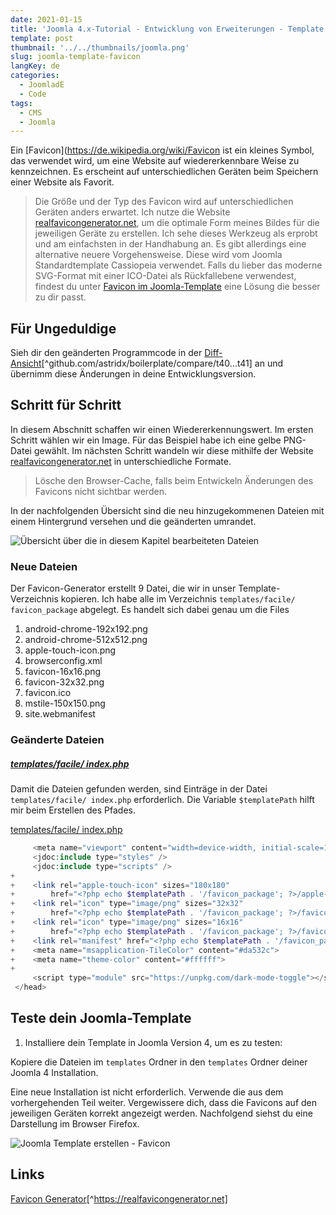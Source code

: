 ```yaml
---
date: 2021-01-15
title: 'Joomla 4.x-Tutorial - Entwicklung von Erweiterungen - Template - Favicon'
template: post
thumbnail: '../../thumbnails/joomla.png'
slug: joomla-template-favicon
langKey: de
categories:
  - JoomladE
  - Code
tags:
  - CMS
  - Joomla
---
```


Ein [Favicon](https://de.wikipedia.org/wiki/Favicon ist ein kleines Symbol, das verwendet wird, um eine Website auf wiedererkennbare Weise zu kennzeichnen. Es erscheint auf unterschiedlichen Geräten beim Speichern einer Website als Favorit.

> Die Größe und der Typ des Favicon wird auf unterschiedlichen Geräten anders erwartet. Ich nutze die Website [realfavicongenerator.net](https://realfavicongenerator.net/), um die optimale Form meines Bildes für die jeweiligen Geräte zu erstellen. Ich sehe dieses Werkzeug als erprobt und am einfachsten in der Handhabung an. Es gibt allerdings eine alternative neuere Vorgehensweise. Diese wird vom Joomla Standardtemplate Cassiopeia verwendet. Falls du lieber das moderne SVG-Format mit einer ICO-Datei als Rückfallebene verwendest, findest du unter [Favicon im Joomla-Template](https://blog.astrid-guenther.de/cassiopeia-favicon) eine Lösung die besser zu dir passt.

## Für Ungeduldige

Sieh dir den geänderten Programmcode in der [Diff-Ansicht](https://github.com/astridx/boilerplate/compare/t40...t41)[^github.com/astridx/boilerplate/compare/t40...t41] an und übernimm diese Änderungen in deine Entwicklungsversion.

## Schritt für Schritt

In diesem Abschnitt schaffen wir einen Wiedererkennungswert. Im ersten Schritt wählen wir ein Image. Für das Beispiel habe ich eine gelbe PNG-Datei gewählt. Im nächsten Schritt wandeln wir diese mithilfe der Website [realfavicongenerator.net](https://realfavicongenerator.net/) in unterschiedliche Formate.

> Lösche den Browser-Cache, falls beim Entwickeln Änderungen des Favicons nicht sichtbar werden.

In der nachfolgenden Übersicht sind die neu hinzugekommenen Dateien mit einem Hintergrund versehen und die geänderten umrandet.

![Übersicht über die in diesem Kapitel bearbeiteten Dateien](/images/tree41.png)

### Neue Dateien

Der Favicon-Generator erstellt 9 Datei, die wir in unser Template-Verzeichnis kopieren. Ich habe alle im Verzeichnis `templates/facile/ favicon_package` abgelegt. Es handelt sich dabei genau um die Files

1.  android-chrome-192x192.png
2.  android-chrome-512x512.png
3.  apple-touch-icon.png
4.  browserconfig.xml
5.  favicon-16x16.png
6.  favicon-32x32.png
7.  favicon.ico
8.  mstile-150x150.png
9.  site.webmanifest

### Geänderte Dateien

##### [templates/facile/ index.php](https://github.com/astridx/boilerplate/blob/b5c3e2d5113b6e5441f4a4dc079171daacf66bcb/src/templates/facile/index.php)

Damit die Dateien gefunden werden, sind Einträge in der Datei `templates/facile/ index.php` erforderlich. Die Variable `$templatePath` hilft mir beim Erstellen des Pfades.

[templates/facile/ index.php](https://github.com/astridx/boilerplate/blob/b5c3e2d5113b6e5441f4a4dc079171daacf66bcb/src/templates/facile/index.php)

```php {diff}
     <meta name="viewport" content="width=device-width, initial-scale=1.0">
     <jdoc:include type="styles" />
     <jdoc:include type="scripts" />
+
+    <link rel="apple-touch-icon" sizes="180x180"
+        href="<?php echo $templatePath . '/favicon_package'; ?>/apple-touch-icon.png">
+    <link rel="icon" type="image/png" sizes="32x32"
+        href="<?php echo $templatePath . '/favicon_package'; ?>/favicon-32x32.png">
+    <link rel="icon" type="image/png" sizes="16x16"
+        href="<?php echo $templatePath . '/favicon_package'; ?>/favicon-16x16.png">
+    <link rel="manifest" href="<?php echo $templatePath . '/favicon_package'; ?>/site.webmanifest">
+    <meta name="msapplication-TileColor" content="#da532c">
+    <meta name="theme-color" content="#ffffff">
+
     <script type="module" src="https://unpkg.com/dark-mode-toggle"></script>
 </head>
```

## Teste dein Joomla-Template

1. Installiere dein Template in Joomla Version 4, um es zu testen:

Kopiere die Dateien im `templates` Ordner in den `templates` Ordner deiner Joomla 4 Installation.

Eine neue Installation ist nicht erforderlich. Verwende die aus dem vorhergehenden Teil weiter. Vergewissere dich, dass die Favicons auf den jeweiligen Geräten korrekt angezeigt werden. Nachfolgend siehst du eine Darstellung im Browser Firefox.

![Joomla Template erstellen - Favicon](/images/j4x46x1.png)

## Links

[Favicon Generator](https://realfavicongenerator.net/)[^https://realfavicongenerator.net]
